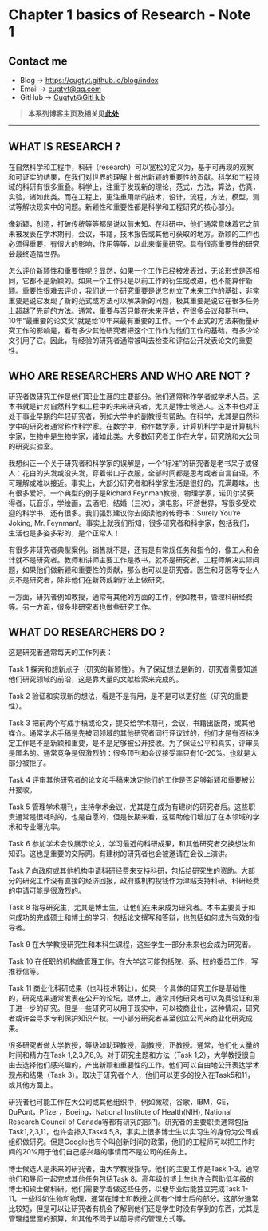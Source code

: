 # Chapter 1 basics of Research - Note 1

## Contact me

* Blog -> <https://cugtyt.github.io/blog/index>
* Email -> <cugtyt@qq.com>
* GitHub -> [Cugtyt@GitHub](https://github.com/Cugtyt)

> **本系列博客主页及相关见**[**此处**](https://cugtyt.github.io/blog/CYRF/index)

---

## WHAT IS RESEARCH ?

在自然科学和工程中，科研（research）可以宽松的定义为，基于可再现的观察和可证实的结果，在我们对世界的理解上做出新颖的重要性的贡献。科学和工程领域的科研有很多重叠。科学上，注重于发现新的理论，范式，方法，算法，仿真，实验，诸如此类。而在工程上，更注重用新的技术，设计，流程，方法，模型，测试等解决现实中的问题。新颖性和重要性都是科学和工程研究的核心部分。

像新颖，创造，打破传统等等都是说以前未知。在科研中，他们通常意味着它之前未被发表在学术期刊，会议，书籍，技术报告或其他可获取的地方。新颖的工作也必须得重要，有很大的影响，作用等等，以此来衡量研究。具有很高重要性的研究会最终造福世界。

怎么评价新颖性和重要性呢？显然，如果一个工作已经被发表过，无论形式是否相同，它都不是新颖的。如果一个工作只是以前工作的衍生或改进，也不能算作新颖。重要性很难去评价，我们说一个研究重要是说它创立了未来工作的基础，非常重要是说它发现了新的范式或方法可以解决新的问题，极其重要是说它在很多任务上超越了先前的方法。通常，重要与否只能在未来评估，在很多会议和期刊中，10年“最重要的论文奖”就是给10年来最有重要的工作。一个不正式的方法来衡量研究工作的影响是，看有多少其他研究者把这个工作作为他们工作的基础，有多少论文引用了它。因此，有经验的研究者通常被叫去检查和评估公开发表论文的重要性。

## WHO ARE RESEARCHERS AND WHO ARE NOT ?

研究者做研究工作是他们职业生涯的主要部分。他们通常称作学者或学术人员。这本书就是针对自然科学和工程中的未来研究者，尤其是博士候选人。这本书也对正处于事业早期的年轻研究者，例如大学中的副教授有帮助。在科学，尤其是自然科学中的研究者通常称作科学家。在数学中，称作数学家，计算机科学中是计算机科学家，生物中是生物学家，诸如此类。大多数研究者工作在大学，研究院和大公司的研究实验室。

我想纠正一个关于研究者和科学家的误解是，一个“标准”的研究者是老书呆子或怪人：花白的头发或没头发，穿着带口子衣服，全部时间都是思考或者自言自语，不可理解或难以接近。事实上，大部分研究者和科学家生活是很好的，充满趣味，也有很多爱好。一个典型的例子是Richard Feynman教授，物理学家，诺贝尔奖获得者，玩音乐，学绘画，去酒吧，结婚（三次），演电影，环游世界，写很多受欢迎的科学书，还有很多。我们强烈建议你去阅读他的传奇书：Surely You’re Joking, Mr. Feynman!。事实上就我们所知，很多研究者和科学家，包括我们，生活也是多姿多彩的，是个正常人！

有很多非研究者典型案例。销售就不是，还有是有常规任务和指令的，像工人和会计就不是研究者。教师和讲师主要工作是教书，就不是研究者。工程师解决实际问题，如果他们做新颖和重要性的贡献，那么也可以是研究者。医生和牙医等专业人员不是研究者，除非他们在新药或新疗法上做研究。

一方面，研究者例如教授，通常有其他的方面的工作，例如教书，管理科研经费等。另一方面，很多非研究者也做些研究工作。

## WHAT DO RESEARCHERS DO ?

这是研究者通常每天的工作列表：

Task 1 探索和想新点子（研究的新颖性）。为了保证想法是新的，研究者需要知道他们研究领域的前沿，这是靠大量的文献检索来完成的。

Task 2 验证和实现新的想法，看是不是有用，是不是可以更好些（研究的重要性）。

Task 3 把前两个写成手稿或论文，提交给学术期刊，会议，书籍出版商，或其他媒介。通常学术手稿是先被同领域的其他研究者同行评议过的，他们才是有资格决定工作是不是新颖和重要，是不是足够被公开接收。为了保证公平和真实，评审员是匿名的。通常竞争是很激烈的：很多顶刊和会议接受率只有10-20%。也就是大部分被拒了。

Task 4 评审其他研究者的论文和手稿来决定他们的工作是否足够新颖和重要被公开接收。

Task 5 管理学术期刊，主持学术会议，尤其是在成为有建树的研究者后。这些职责通常是很耗时的，也是自愿的，但是长期来看，这帮助他们增加了在本领域的学术和专业曝光率。

Task 6 参加学术会议展示论文，学习最近的科研成果，和其他研究者交换想法和知识。这也是重要的交际网。有建树的研究者也会被邀请在会议上演讲。

Task 7 向政府或其他机构申请科研经费来支持科研，包括给研究生的资助。大部分的研究工作没有直接的经济回报，政府或机构投钱作为津贴支持科研。科研经费的申请可能是很激烈的。

Task 8 指导研究生，尤其是博士生，让他们在未来成为研究者。本书主要关于如何成功的完成硕士和博士的学习，包括论文撰写和答辩，也包括如何成为有效的指导者。

Task 9 在大学教授研究生和本科生课程，这些学生一部分未来也会成为研究者。

Task 10 在任职的机构做管理工作。在大学这可能包括院、系、校的委员工作，写推荐信等。

Task 11 商业化科研成果（也叫技术转让）。如果一个具体的研究工作是基础性的，研究成果通常发表在公开的论坛，媒体上，通常其他研究者可以免费验证和用于进一步的研究。但是一些研究可以用于现实中，可以被商业化，这种情况，研究者或许会寻求专利保护知识产权。一小部分研究者甚至创立公司来商业化研究成果。

很多研究者做大学教授，等级如助理教授，副教授，正教授。通常，他们化大量的时间和精力在Task 1,2,3,7,8,9。对于研究主题和方法（Task 1,2），大学教授很自由去选择他们感兴趣的，产出新颖和重要性的工作。他们可以自由地公开表达学术观点和结果（Task 3）。取决于研究者个人，他们可以更多的投入在Task5和11，或其他方面上。

研究者也可能工作在大公司或其他组织中，例如微软，谷歌，IBM，GE，DuPont，Pfizer，Boeing，National Institute of Health(NIH), National Research Council of Canada等都有研究的部门。研究者的主要职责通常包括Task1,2,3,11，也许会掺入Task4,5,8，事实上很多博士生以实习生的身份为公司或组织做研究。但是Google也有个叫创新时间的政策，他们的工程师可以把工作时间的20%用于他们自己感兴趣的事情而不是公司的任务上。

博士候选人是未来的研究者，由大学教授指导。他们的主要工作是Task 1-3。通常他们和导师一起完成其他任务包括Task 8。高年级的博士生也许会帮助低年级的博士和硕士做科研。他们需要学着做这些任务，以便毕业后能独立完成Task 1-11。一些科如生物和物理，通常在博士和教授之间有个博士后的部分。这部分通常比较短，但是可以让研究者有机会了解到他们还是学生时没有学到的东西，尤其是管理组里面的预算，和其他不同于以前导师的管理方式等。

